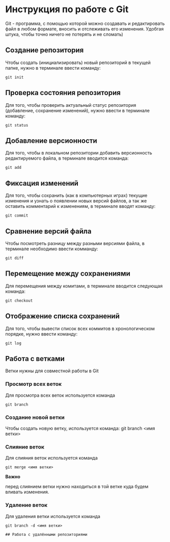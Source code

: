 # Инструкция по работе с Git

Git - программа, с помощью которой можно создавать и редактировать файл в любом формате, вносить и отслеживать его изменения. Удобгая штука, чтобы точно ничего не потерять и не сломать)

## Создание репозитория

Чтобы создать (инициализировать) новый репозиторий в текущей папке, нужно в терминале ввести команду:

    git init

## Проверка состояния репозитория

Для того, чтобы проверить актуальный статус репозитория (добавление, сохранение изменений), нужно ввести в терминале команду:

    git status

## Добавление версионности

Для того, чтобы в локальном репозитории добавить версионность редактируемого файла, в терминале вводится команда:

    git add

## Фиксация изменений

Для того, чтобы сохранить (как в компьютерных играх) текущие изменения и узнать о появлении новых версий файлов, а так же оставить комментарий к изменениям, в терминале вводят команду:

    git commit

## Сравнение версий файла

Чтобы посмотреть разницу между разными версиями файла, в терминале необходимо ввести комманду:

    git diff
    
## Перемещение между сохранениями

Для перемещения между комитами, в терминале вводится следующая команда:

    git checkout

## Отображение списка сохранений

Для того, чтобы вывести список всех коммитов в хронологическом порядке, нужно ввести команду:

    git log

## Работа с ветками

 Ветки нужны для совместной работы в Git

### Просмотр всех веток

Для просмотра всех веток используется команда

    git branch

### Создание новой ветки

Чтобы создать новую ветку, используется команда:
    git branch <имя ветки>

### Слияние веток

Для слияния веток используется команда

    git merge <имя ветки>

**Важно**

перед слиянием ветки нужно находиться в той ветке куда будем вливать изменения.

### Удаление веток

Для удаления ветки используется команда

    git branch -d <имя ветки>
    
    ## Работа с удалёнными репозиториями
    
